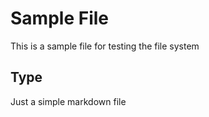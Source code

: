 # Sample File

This is a sample file for testing the file system

## Type

Just a simple markdown file
